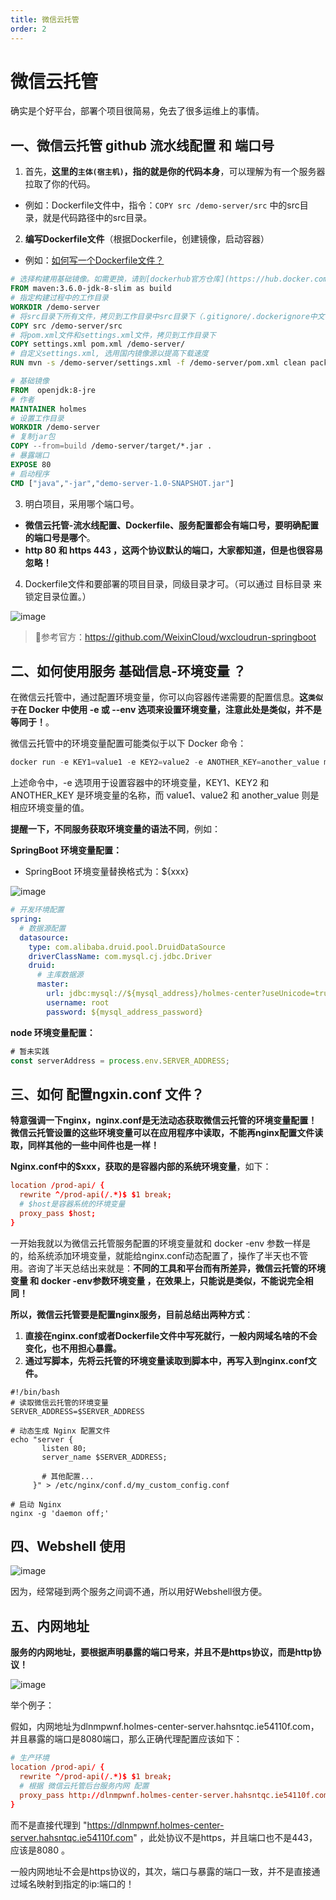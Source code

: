 ```yaml
---
title: 微信云托管
order: 2
---
```


# 微信云托管

确实是个好平台，部署个项目很简易，免去了很多运维上的事情。

## 一、微信云托管 github 流水线配置 和 端口号

1. 首先，**这里的`主体(宿主机)`，指的就是你的代码本身**，可以理解为有一个服务器拉取了你的代码。
- 例如：Dockerfile文件中，指令：`COPY src /demo-server/src` 中的src目录，就是代码路径中的src目录。

2. **编写Dockerfile文件**（根据Dockerfile，创建镜像，启动容器）
- 例如：[如何写一个Dockerfile文件？](https://github.com/ITholmes/hello-world/blob/master/%E5%AD%A6%E8%AF%86%E6%AE%BF%E5%A0%82/Docker/Dockerfile%EF%BC%9A%E5%A6%82%E4%BD%95%E5%86%99%E4%B8%80%E4%B8%AADockerfile%E6%96%87%E4%BB%B6%EF%BC%9F.md)

```Dockerfile
# 选择构建用基础镜像。如需更换，请到[dockerhub官方仓库](https://hub.docker.com/_/java?tab=tags)自行选择后替换。
FROM maven:3.6.0-jdk-8-slim as build
# 指定构建过程中的工作目录
WORKDIR /demo-server
# 将src目录下所有文件，拷贝到工作目录中src目录下（.gitignore/.dockerignore中文件除外）
COPY src /demo-server/src
# 将pom.xml文件和settings.xml文件，拷贝到工作目录下
COPY settings.xml pom.xml /demo-server/
# 自定义settings.xml, 选用国内镜像源以提高下载速度
RUN mvn -s /demo-server/settings.xml -f /demo-server/pom.xml clean package

# 基础镜像
FROM  openjdk:8-jre
# 作者
MAINTAINER holmes
# 设置工作目录
WORKDIR /demo-server
# 复制jar包
COPY --from=build /demo-server/target/*.jar .
# 暴露端口
EXPOSE 80
# 启动程序
CMD ["java","-jar","demo-server-1.0-SNAPSHOT.jar"]
```

3. 明白项目，采用哪个端口号。
- **微信云托管-流水线配置、Dockerfile、服务配置都会有端口号，要明确配置的端口号是哪个**。
- **http 80 和 https 443 ，这两个协议默认的端口，大家都知道，但是也很容易忽略！**

4. Dockerfile文件和要部署的项目目录，同级目录才可。（可以通过 目标目录 来锁定目录位置。）

![image](https://github.com/ITholmes/hello-world/assets/70437837/8197e88c-8872-45b5-a26a-68976aaf495d)

> 🎈参考官方：https://github.com/WeixinCloud/wxcloudrun-springboot

## 二、如何使用服务 基础信息-环境变量 ？

在微信云托管中，通过配置环境变量，你可以向容器传递需要的配置信息。**这`类似于`在 Docker 中使用 -e 或 --env 选项来设置环境变量，注意此处是类似，并不是等同于！**。

微信云托管中的环境变量配置可能类似于以下 Docker 命令：

```powershell
docker run -e KEY1=value1 -e KEY2=value2 -e ANOTHER_KEY=another_value my_image
```

上述命令中，-e 选项用于设置容器中的环境变量，KEY1、KEY2 和 ANOTHER_KEY 是环境变量的名称，而 value1、value2 和 another_value 则是相应环境变量的值。

**提醒一下，不同服务获取环境变量的语法不同**，例如：

**SpringBoot 环境变量配置：**
- SpringBoot 环境变量替换格式为：${xxx}

![image](https://github.com/ITholmes/hello-world/assets/70437837/ba4658b5-c763-4c45-ba72-5c02b26c4cf8)

```yml
# 开发环境配置
spring:
  # 数据源配置
  datasource:
    type: com.alibaba.druid.pool.DruidDataSource
    driverClassName: com.mysql.cj.jdbc.Driver
    druid:
      # 主库数据源
      master:
        url: jdbc:mysql://${mysql_address}/holmes-center?useUnicode=true&characterEncoding=utf8&zeroDateTimeBehavior=convertToNull&useSSL=true&serverTimezone=GMT%2B8
        username: root
        password: ${mysql_address_password}
```

**node 环境变量配置：**
```js
# 暂未实践
const serverAddress = process.env.SERVER_ADDRESS;
```

## 三、如何 配置ngxin.conf 文件？

**特意强调一下nginx，nginx.conf是无法动态获取微信云托管的环境变量配置！微信云托管设置的这些环境变量可以在应用程序中读取，不能再nginx配置文件读取，同样其他的一些中间件也是一样！** 

**Nginx.conf中的$xxx，获取的是容器内部的系统环境变量**，如下：
```nginx.conf
location /prod-api/ {
  rewrite ^/prod-api(/.*)$ $1 break;
  # $host是容器系统的环境变量
  proxy_pass $host;
}
```
一开始我就以为微信云托管服务配置的环境变量就和 docker -env 参数一样是的，给系统添加环境变量，就能给nginx.conf动态配置了，操作了半天也不管用。咨询了半天总结出来就是：**不同的工具和平台而有所差异，微信云托管的环境变量 和 docker -env参数环境变量 ，在效果上，只能说是类似，不能说完全相同！**

**所以，微信云托管要是配置nginx服务，目前总结出两种方式**：
1. **直接在nginx.conf或者Dockerfile文件中写死就行，一般内网域名啥的不会变化，也不用担心暴露。**
2. **通过写脚本，先将云托管的环境变量读取到脚本中，再写入到nginx.conf文件。**
```shell
#!/bin/bash
# 读取微信云托管的环境变量
SERVER_ADDRESS=$SERVER_ADDRESS

# 动态生成 Nginx 配置文件
echo "server {
       listen 80;
       server_name $SERVER_ADDRESS;

       # 其他配置...
     }" > /etc/nginx/conf.d/my_custom_config.conf

# 启动 Nginx
nginx -g 'daemon off;'
```


## 四、Webshell 使用

![image](https://github.com/ITholmes/hello-world/assets/70437837/55dacef8-4bc6-4f86-99eb-2a64a72b539a)

因为，经常碰到两个服务之间调不通，所以用好Webshell很方便。

## 五、内网地址

**服务的内网地址，要根据声明暴露的端口号来，并且不是https协议，而是http协议！**

![image](https://github.com/ITholmes/hello-world/assets/70437837/049cd71a-05f1-405f-bf73-5562afec52ae)

举个例子：

假如，内网地址为dlnmpwnf.holmes-center-server.hahsntqc.ie54110f.com，并且暴露的端口是8080端口，那么正确代理配置应该如下：
```nginx.conf
# 生产环境
location /prod-api/ {
  rewrite ^/prod-api(/.*)$ $1 break;
  # 根据 微信云托管后台服务内网 配置
  proxy_pass http://dlnmpwnf.holmes-center-server.hahsntqc.ie54110f.com:8080/;
}
```

而不是直接代理到 "https://dlnmpwnf.holmes-center-server.hahsntqc.ie54110f.com" ，此处协议不是https，并且端口也不是443，应该是8080 。

一般内网地址不会是https协议的，其次，端口与暴露的端口一致，并不是直接通过域名映射到指定的ip:端口的！[](url)

